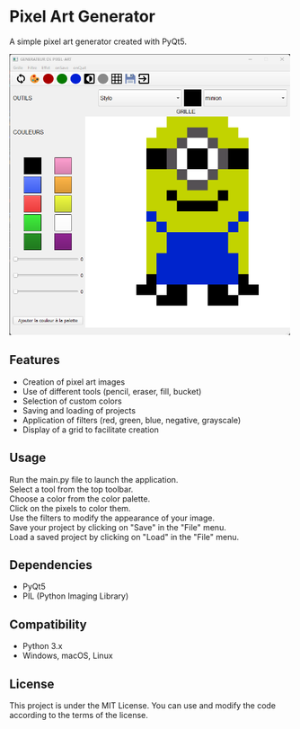 # Pixel Art Generator  

A simple pixel art generator created with PyQt5.

<img src="img/image.png" alt="Logo" width="500" height="500">

## Features  

- Creation of pixel art images  
- Use of different tools (pencil, eraser, fill, bucket)  
- Selection of custom colors  
- Saving and loading of projects  
- Application of filters (red, green, blue, negative, grayscale)  
- Display of a grid to facilitate creation  

## Usage  

Run the main.py file to launch the application.  
Select a tool from the top toolbar.  
Choose a color from the color palette.  
Click on the pixels to color them.  
Use the filters to modify the appearance of your image.  
Save your project by clicking on "Save" in the "File" menu.  
Load a saved project by clicking on "Load" in the "File" menu.  

## Dependencies  

 - PyQt5
 - PIL (Python Imaging Library)

## Compatibility  

 - Python 3.x
 - Windows, macOS, Linux


## License  

This project is under the MIT License. You can use and modify the code according to the terms of the license.